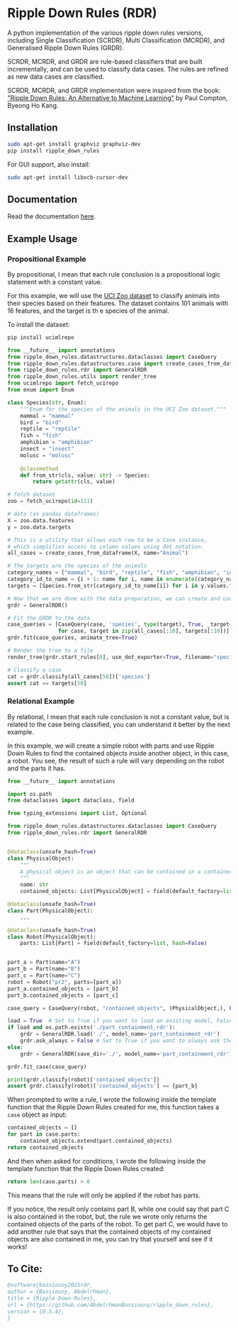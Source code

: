 # Ripple Down Rules (RDR)

A python implementation of the various ripple down rules versions, including Single Classification (SCRDR),
Multi Classification (MCRDR), and Generalised Ripple Down Rules (GRDR).

SCRDR, MCRDR, and GRDR are rule-based classifiers that are built incrementally, and can be used to classify
data cases. The rules are refined as new data cases are classified.

SCRDR, MCRDR, and GRDR implementation were inspired from the book:
["Ripple Down Rules: An Alternative to Machine Learning"](https://doi.org/10.1201/9781003126157) by Paul Compton, Byeong Ho Kang.

## Installation

```bash
sudo apt-get install graphviz graphviz-dev
pip install ripple_down_rules
```
For GUI support, also install:

```bash
sudo apt-get install libxcb-cursor-dev
```

## Documentation

Read the documentation [here](https://abdelrhmanbassiouny.github.io/ripple_down_rules/).

## Example Usage

### Propositional Example

By propositional, I mean that each rule conclusion is a propositional logic statement with a constant value.

For this example, we will use the [UCI Zoo dataset](https://archive.ics.uci.edu/ml/datasets/zoo) to classify animals
into their species based on their features. The dataset contains 101 animals with 16 features, and the target is th
e species of the animal.

To install the dataset:
```bash
pip install ucimlrepo
```

```python
from __future__ import annotations
from ripple_down_rules.datastructures.dataclasses import CaseQuery
from ripple_down_rules.datastructures.case import create_cases_from_dataframe
from ripple_down_rules.rdr import GeneralRDR
from ripple_down_rules.utils import render_tree
from ucimlrepo import fetch_ucirepo
from enum import Enum

class Species(str, Enum):
    """Enum for the species of the animals in the UCI Zoo dataset."""
    mammal = "mammal"
    bird = "bird"
    reptile = "reptile"
    fish = "fish"
    amphibian = "amphibian"
    insect = "insect"
    molusc = "molusc"
    
    @classmethod
    def from_str(cls, value: str) -> Species:
        return getattr(cls, value)

# fetch dataset
zoo = fetch_ucirepo(id=111)

# data (as pandas dataframes)
X = zoo.data.features
y = zoo.data.targets

# This is a utility that allows each row to be a Case instance,
# which simplifies access to column values using dot notation.
all_cases = create_cases_from_dataframe(X, name="Animal")

# The targets are the species of the animals
category_names = ["mammal", "bird", "reptile", "fish", "amphibian", "insect", "molusc"]
category_id_to_name = {i + 1: name for i, name in enumerate(category_names)}
targets = [Species.from_str(category_id_to_name[i]) for i in y.values.flatten()]

# Now that we are done with the data preparation, we can create and use the Ripple Down Rules classifier.
grdr = GeneralRDR()

# Fit the GRDR to the data
case_queries = [CaseQuery(case, 'species', type(target), True, _target=target)
                for case, target in zip(all_cases[:10], targets[:10])]
grdr.fit(case_queries, animate_tree=True)

# Render the tree to a file
render_tree(grdr.start_rules[0], use_dot_exporter=True, filename="species_rdr")

# Classify a case
cat = grdr.classify(all_cases[50])['species']
assert cat == targets[50]
```

### Relational Example

By relational, I mean that each rule conclusion is not a constant value, but is related to the case being classified,
you can understand it better by the next example.

In this example, we will create a simple robot with parts and use Ripple Down Rules to find the contained objects inside
another object, in this case, a robot. You see, the result of such a rule will vary depending on the robot 
and the parts it has.

```python
from __future__ import annotations

import os.path
from dataclasses import dataclass, field

from typing_extensions import List, Optional

from ripple_down_rules.datastructures.dataclasses import CaseQuery
from ripple_down_rules.rdr import GeneralRDR


@dataclass(unsafe_hash=True)
class PhysicalObject:
    """
    A physical object is an object that can be contained in a container.
    """
    name: str
    contained_objects: List[PhysicalObject] = field(default_factory=list, hash=False)

@dataclass(unsafe_hash=True)
class Part(PhysicalObject):
    ...

@dataclass(unsafe_hash=True)
class Robot(PhysicalObject):
    parts: List[Part] = field(default_factory=list, hash=False)


part_a = Part(name="A")
part_b = Part(name="B")
part_c = Part(name="C")
robot = Robot("pr2", parts=[part_a])
part_a.contained_objects = [part_b]
part_b.contained_objects = [part_c]

case_query = CaseQuery(robot, "contained_objects", (PhysicalObject,), False)

load = True  # Set to True if you want to load an existing model, False if you want to create a new one.
if load and os.path.exists('./part_containment_rdr'):
    grdr = GeneralRDR.load('./', model_name='part_containment_rdr')
    grdr.ask_always = False # Set to True if you want to always ask the expert for a target value.
else:
    grdr = GeneralRDR(save_dir='./', model_name='part_containment_rdr')

grdr.fit_case(case_query)

print(grdr.classify(robot)['contained_objects'])
assert grdr.classify(robot)['contained_objects'] == {part_b}
```

When prompted to write a rule, I wrote the following inside the template function that the Ripple Down Rules created
for me, this function takes a `case` object as input:

```python
contained_objects = []
for part in case.parts:
    contained_objects.extend(part.contained_objects)
return contained_objects
```

And then when asked for conditions, I wrote the following inside the template function that the Ripple Down Rules
created:

```python
return len(case.parts) > 0
```

This means that the rule will only be applied if the robot has parts.

If you notice, the result only contains part B, while one could say that part C is also contained in the robot, but,
the rule we wrote only returns the contained objects of the parts of the robot. To get part C, we would have to
add another rule that says that the contained objects of my contained objects are also contained in me, you can 
try that yourself and see if it works!


## To Cite:

```bib
@software{bassiouny2025rdr,
author = {Bassiouny, Abdelrhman},
title = {Ripple-Down-Rules},
url = {https://github.com/AbdelrhmanBassiouny/ripple_down_rules},
version = {0.5.4},
}
```
